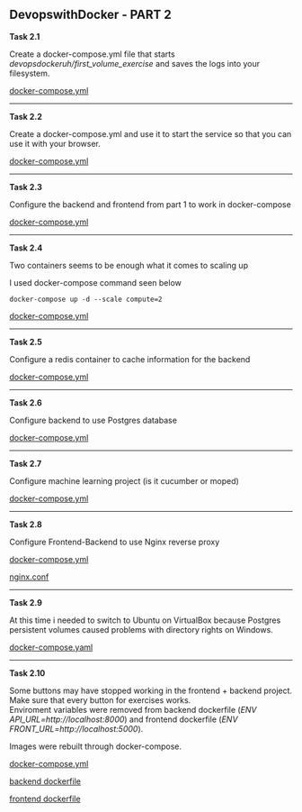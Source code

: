 ## DevopswithDocker - PART 2

**Task 2.1**

Create a docker-compose.yml file that starts *devopsdockeruh/first_volume_exercise* and saves the logs into your filesystem.  

[docker-compose.yml](./2.1/docker-compose.yml)  

____________________________________

**Task 2.2**  

Create a docker-compose.yml and use it to start the service so that you can use it with your browser.  

[docker-compose.yml](./2.2/docker-compose.yml)   
____________________________________

**Task 2.3**  

Configure the backend and frontend from part 1 to work in docker-compose  

[docker-compose.yml](./2.3/docker-compose.yml)  

____________________________________

**Task 2.4**  

Two containers seems to be enough what it comes to scaling up

I used docker-compose command seen below  

`docker-compose up -d --scale compute=2`  

[docker-compose.yml](./2.4/docker-compose.yml)

____________________________________

**Task 2.5**  

Configure a redis container to cache information for the backend  

[docker-compose.yml](./2.5/docker-compose.yml)  

____________________________________

**Task 2.6**

Configure backend to use Postgres database

[docker-compose.yml](./2.6/docker-compose.yml)  
____________________________________

**Task 2.7**  

Configure machine learning project (is it cucumber or moped)

[docker-compose.yml](./2.7/docker-compose.yml)  
____________________________________

**Task 2.8**  

Configure Frontend-Backend to use Nginx reverse proxy

[docker-compose.yml](./2.8/docker-compose.yml) 

[nginx.conf](./2.8/nginx.conf) 

____________________________________

**Task 2.9**  

At this time i needed to switch to Ubuntu on VirtualBox because Postgres persistent volumes caused problems with directory rights on Windows.

[docker-compose.yaml](./2.9/docker-compose.yaml) 
____________________________________

**Task 2.10**  

Some buttons may have stopped working in the frontend + backend project. Make sure that every button for exercises works.  
Enviroment variables were removed from backend dockerfile (_ENV API_URL=http://localhost:8000_) and frontend dockerfile (_ENV FRONT_URL=http://localhost:5000_).   

Images were rebuilt through docker-compose.  

[docker-compose.yml](./2.10/docker-compose.yml) 

[backend dockerfile](./2.10/dockerfile/backend/dockerfile)  

[frontend dockerfile](./2.10/dockerfile/frontend/dockerfile)  

 
